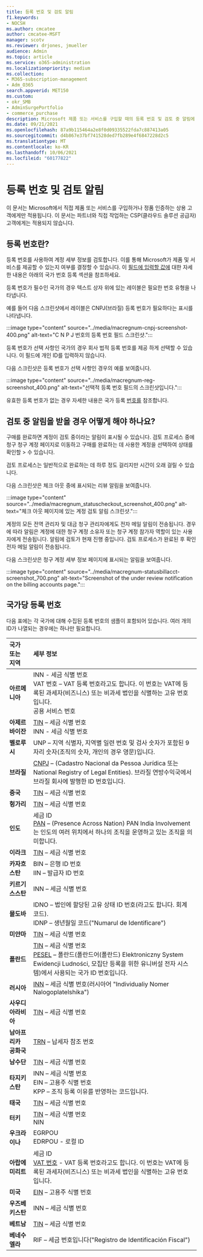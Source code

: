 ```yaml
---
title: 등록 번호 및 검토 알림
f1.keywords:
- NOCSH
ms.author: cmcatee
author: cmcatee-MSFT
manager: scotv
ms.reviewer: drjones, jmueller
audience: Admin
ms.topic: article
ms.service: o365-administration
ms.localizationpriority: medium
ms.collection:
- M365-subscription-management
- Adm_O365
search.appverid: MET150
ms.custom:
- okr_SMB
- AdminSurgePortfolio
- commerce_purchase
description: Microsoft 제품 또는 서비스를 구입할 때의 등록 번호 및 검토 중 알림에 대해 자세히 알아보아야 합니다.
ms.date: 09/21/2021
ms.openlocfilehash: 87a9b115464a2e8f0d09335522fda7c887413a05
ms.sourcegitcommit: d4b867e37bf741528ded7fb289e4f6847228d2c5
ms.translationtype: MT
ms.contentlocale: ko-KR
ms.lasthandoff: 10/06/2021
ms.locfileid: "60177822"
---
```

# <a name="about-registration-numbers-and-under-review-notifications"></a>등록 번호 및 검토 알림

이 문서는 Microsoft에서 직접 제품 또는 서비스를 구입하거나 정품 인증하는 상용 고객에게만 적용됩니다. 이 문서는 파트너와 직접 작업하는 CSP(클라우드 솔루션 공급자) 고객에게는 적용되지 않습니다.

## <a name="what-is-a-registration-number"></a>등록 번호란?  

등록 번호를 사용하여 계정 세부 정보를 검토합니다. 이를 통해 Microsoft가 제품 및 서비스를 제공할 수 있는지 여부를 결정할 수 있습니다. 이 [필드에 입력할 값에](#registration-numbers-by-country) 대한 자세한 내용은 아래의 국가 번호 등록 섹션을 참조하세요.

등록 번호가 필수인 국가의 경우 텍스트 상자 위에 있는 레이블은 필요한 번호 유형을 나타냅니다.

예를 들어 다음 스크린샷에서 레이블은 CNPJ(브라질) 등록 번호가 필요하다는 표시를 나타냅니다.

:::image type="content" source="../media/macregnum-cnpj-screenshot-400.png" alt-text="C N P J 번호의 등록 번호 필드 스크린샷.":::

등록 번호가 선택 사항인 국가의 경우 회사 법적 등록 번호를 제공 하게 선택할 수 있습니다. 이 필드에 개인 ID를 입력하지 않습니다.

다음 스크린샷은 등록 번호가 선택 사항인 경우의 예를 보여줍니다.

:::image type="content" source="../media/macregnum-reg-screenshot_400.png" alt-text="선택적 등록 번호 필드의 스크린샷입니다.":::

유효한 등록 번호가 없는 경우 자세한 내용은 국가 등록 [번호를](#registration-numbers-by-country) 참조합니다.

## <a name="what-should-i-do-if-i-get-an-under-review-notification"></a>검토 중 알림을 받을 경우 어떻게 해야 하나요?  

구매를 완료하면 계정이 검토 중이라는 알림이 표시될 수 있습니다. 검토 프로세스 중에 청구 청구 계정 페이지로 이동하고 구매를 완료하는 데 사용한 계정을 선택하여 상태를 확인할  >  <a href="https://go.microsoft.com/fwlink/p/?linkid=2084771" target="_blank"></a> 수 있습니다.

검토 프로세스는 일반적으로 완료하는 데 하루 정도 걸리지만 시간이 오래 걸릴 수 있습니다.

다음 스크린샷은 체크 아웃 중에 표시되는 리뷰 알림을 보여줍니다.

:::image type="content" source="../media/macregnum_statuscheckout_screenshot_400.png" alt-text="체크 아웃 페이지에 있는 계정 검토 알림 스크린샷.":::

계정의 모든 전역 관리자 및 대금 청구 관리자에게도 전자 메일 알림이 전송됩니다. 경우에 따라 알림은 계정에 대한 청구 계정 소유자 또는 청구 계정 참가자 역할이 있는 사용자에게 전송됩니다. 알림에 검토가 현재 진행 중입니다. 검토 프로세스가 완료된 후 확인 전자 메일 알림이 전송됩니다.

다음 스크린샷은 청구 계정 세부 정보 페이지에 표시되는 알림을 보여줍니다.

:::image type="content" source="../media/macregnum-statusbillacct-screenshot_700.png" alt-text="Screenshot of the under review notification on the billing accounts page.":::

## <a name="registration-numbers-by-country"></a>국가당 등록 번호

다음 표에는 각 국가에 대해 수집된 등록 번호의 샘플이 포함되어 있습니다.  여러 개의 ID가 나열되는 경우에는 하나만 필요합니다.

| 국가 또는 지역 | 세부 정보 |
|:--|:--|
| **아르메니아** | INN - 세금 식별 번호 <br /> VAT 번호 – VAT 등록 번호라고도 합니다. 이 번호는 VAT에 등록된 과세자(비즈니스) 또는 비과세 법인을 식별하는 고유 번호입니다. <br /> 공용 서비스 번호 |
| **아제르바이잔**  | [TIN](http://www.oecd.org/tax/automatic-exchange/crs-implementation-and-assistance/tax-identification-numbers/Azerbaijan-TIN.pdf) – 세금 식별 번호 <br /> INN - 세금 식별 번호 |
| **벨로루시**  | UNP – 지역 식별자, 지역별 일련 번호 및 검사 숫자가 포함된 9자리 숫자(조직의 숫자, 개인의 경우 영문)입니다. |
|**브라질** | [CNPJ](http://www.oecd.org/tax/automatic-exchange/crs-implementation-and-assistance/tax-identification-numbers/Brazil-TIN.pdf) – (Cadastro Nacional da Pessoa Jurídica 또는 National Registry of Legal Entities). 브라질 연방수익국에서 브라질 회사에 발행한 ID 번호입니다.  |
| **중국** | [TIN](http://www.oecd.org/tax/automatic-exchange/crs-implementation-and-assistance/tax-identification-numbers/China-TIN.pdf) – 세금 식별 번호 |
| **헝가리**  | [TIN](http://www.oecd.org/tax/automatic-exchange/crs-implementation-and-assistance/tax-identification-numbers/Hungary-TIN.pdf) – 세금 식별 번호 |
| **인도** | 세금 ID <br /> [PAN](http://www.oecd.org/tax/automatic-exchange/crs-implementation-and-assistance/tax-identification-numbers/India-TIN.pdf) – (Presence Across Nation) PAN India Involvement는 인도의 여러 위치에서 하나의 조직을 운영하고 있는 조직을 의미합니다. |
| **이라크** | [TIN](http://www.oecd.org/tax/automatic-exchange/crs-implementation-and-assistance/tax-identification-numbers/) – 세금 식별 번호 |
| **카자흐스탄**  | BIN – 은행 ID 번호 <br /> IIN – 발급자 ID 번호 |
| **키르기스스탄**  | INN – 세금 식별 번호 |
| **몰도바**  | IDNO – 법인에 할당된 고유 상태 ID 번호(라고도 합니다. 회계 코드). <br /> IDNP – 생년월일 코드("Numarul de Identificare") |
| **미얀마** | [TIN](http://www.oecd.org/tax/automatic-exchange/crs-implementation-and-assistance/tax-identification-numbers/) – 세금 식별 번호 |
| **폴란드**  | [TIN](http://www.oecd.org/tax/automatic-exchange/crs-implementation-and-assistance/tax-identification-numbers/Poland-TIN.pdf) – 세금 식별 번호 <br /> [PESEL](http://www.oecd.org/tax/automatic-exchange/crs-implementation-and-assistance/tax-identification-numbers/Poland-TIN.pdf) – 폴란드(폴란드어(폴란드) Elektroniczny System Ewidencji Ludności, 모집단 등록을 위한 유니버설 전자 시스템)에서 사용되는 국가 ID 번호입니다. |
| **러시아**  | [INN](http://www.oecd.org/tax/automatic-exchange/crs-implementation-and-assistance/tax-identification-numbers/Russia-TIN.pdf) – 세금 식별 번호(러시아어 "Individualiy Nomer Nalogoplatelshika") |
| **사우디아라비아** | [TIN](http://www.oecd.org/tax/automatic-exchange/crs-implementation-and-assistance/tax-identification-numbers/Saudi-Arabia-TIN.pdf) – 세금 식별 번호 |
| **남아프리카 공화국** | [TRN](https://www.oecd.org/tax/automatic-exchange/crs-implementation-and-assistance/tax-identification-numbers/South-Africa-TIN.pdf) – 납세자 참조 번호 |
| **남수단** | [TIN](http://www.oecd.org/tax/automatic-exchange/crs-implementation-and-assistance/tax-identification-numbers/) – 세금 식별 번호 |
| **타지키스탄**  | INN – 세금 식별 번호 <br /> EIN – 고용주 식별 번호 <br /> KPP – 조직 등록 이유를 반영하는 코드입니다. |
| **태국** | [TIN](http://www.oecd.org/tax/automatic-exchange/crs-implementation-and-assistance/tax-identification-numbers/) – 세금 식별 번호 |
| **터키** | [TIN](http://www.oecd.org/tax/automatic-exchange/crs-implementation-and-assistance/tax-identification-numbers/Turkey-TIN.pdf) – 세금 식별 번호 <br /> NIN |
| **우크라이나**  | EGRPOU <br /> EDRPOU - 로컬 ID |
| **아랍에미리트** | 세금 ID <br /> [VAT 번호](http://www.oecd.org/tax/automatic-exchange/crs-implementation-and-assistance/tax-identification-numbers/UAE-TIN.pdf) - VAT 등록 번호라고도 합니다. 이 번호는 VAT에 등록된 과세자(비즈니스) 또는 비과세 법인을 식별하는 고유 번호입니다. |
| **미국** | [EIN](https://irs.ein-forms-gov.com/?keyword=employer%20identification%20number&source=Google&network=o&device=c&devicemodel=&mobile=&adposition%5d&targetid=kwd-81501461534755:loc-190&msclkid=458d3159f6051392f5286e8e75ed79ce) – 고용주 식별 번호 |
| **우즈베키스탄**  | INN – 세금 식별 번호 |
| **베트남** | [TIN](http://www.oecd.org/tax/automatic-exchange/crs-implementation-and-assistance/tax-identification-numbers/) – 세금 식별 번호 |
| **베네수엘라** | RIF – 세금 번호입니다("Registro de Identificación Fiscal") |
